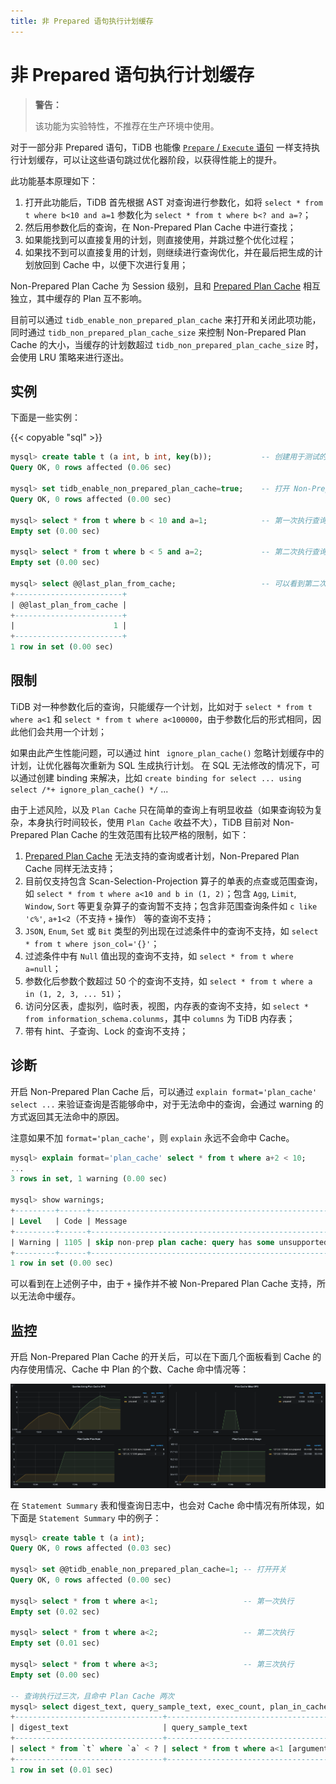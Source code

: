 ```yaml
---
title: 非 Prepared 语句执行计划缓存
---
```


# 非 Prepared 语句执行计划缓存

> **警告：**
>
> 该功能为实验特性，不推荐在生产环境中使用。

对于一部分非 Prepared 语句，TiDB 也能像 [`Prepare` / `Execute` 语句](sql-prepared-plan-cache.md) 一样支持执行计划缓存，可以让这些语句跳过优化器阶段，以获得性能上的提升。

此功能基本原理如下：

1. 打开此功能后，TiDB 首先根据 AST 对查询进行参数化，如将 `select * from t where b<10 and a=1` 参数化为 `select * from t where b<? and a=?`；
2. 然后用参数化后的查询，在 Non-Prepared Plan Cache 中进行查找；
3. 如果能找到可以直接复用的计划，则直接使用，并跳过整个优化过程；
4. 如果找不到可以直接复用的计划，则继续进行查询优化，并在最后把生成的计划放回到 Cache 中，以便下次进行复用；

Non-Prepared Plan Cache 为 Session 级别，且和 [Prepared Plan Cache](sql-prepared-plan-cache.md) 相互独立，其中缓存的 Plan 互不影响。

目前可以通过 `tidb_enable_non_prepared_plan_cache` 来打开和关闭此项功能，同时通过 `tidb_non_prepared_plan_cache_size` 来控制 Non-Prepared Plan Cache 的大小，当缓存的计划数超过 `tidb_non_prepared_plan_cache_size` 时，会使用 LRU 策略来进行逐出。

## 实例

下面是一些实例：

{{< copyable "sql" >}}

```sql
mysql> create table t (a int, b int, key(b));           -- 创建用于测试的 table
Query OK, 0 rows affected (0.06 sec)

mysql> set tidb_enable_non_prepared_plan_cache=true;    -- 打开 Non-Prepared Plan Cache
Query OK, 0 rows affected (0.00 sec)

mysql> select * from t where b < 10 and a=1;            -- 第一次执行查询
Empty set (0.00 sec)

mysql> select * from t where b < 5 and a=2;             -- 第二次执行查询
Empty set (0.00 sec)

mysql> select @@last_plan_from_cache;                   -- 可以看到第二次执行的执行计划来自于 Cache
+------------------------+
| @@last_plan_from_cache |
+------------------------+
|                      1 |
+------------------------+
1 row in set (0.00 sec)
```

## 限制

TiDB 对一种参数化后的查询，只能缓存一个计划，比如对于 `select * from t where a<1` 和 `select * from t where a<100000`，由于参数化后的形式相同，因此他们会共用一个计划；

如果由此产生性能问题，可以通过 hint ` ignore_plan_cache()` 忽略计划缓存中的计划，让优化器每次重新为 SQL 生成执行计划。 在 SQL 无法修改的情况下，可以通过创建 binding 来解决，比如 `create binding for select ... using select /*+ ignore_plan_cache() */` ...

由于上述风险，以及 `Plan Cache` 只在简单的查询上有明显收益（如果查询较为复杂，本身执行时间较长，使用 `Plan Cache` 收益不大），TiDB 目前对 Non-Prepared Plan Cache 的生效范围有比较严格的限制，如下：

1. [Prepared Plan Cache](sql-prepared-plan-cache.md) 无法支持的查询或者计划，Non-Prepared Plan Cache 同样无法支持；
2. 目前仅支持包含 Scan-Selection-Projection 算子的单表的点查或范围查询，如 `select * from t where a<10 and b in (1, 2)`；包含 `Agg`, `Limit`, `Window`, `Sort` 等更复杂算子的查询暂不支持；包含非范围查询条件如 `c like 'c%'`, `a+1<2`（不支持 `+` 操作） 等的查询不支持；
3. `JSON`, `Enum`, `Set` 或 `Bit` 类型的列出现在过滤条件中的查询不支持，如 `select * from t where json_col='{}'`；
4. 过滤条件中有 `Null` 值出现的查询不支持，如 `select * from t where a=null`；
5. 参数化后参数个数超过 50 个的查询不支持，如 `select * from t where a in (1, 2, 3, ... 51)`；
6. 访问分区表，虚拟列，临时表，视图，内存表的查询不支持，如 `select * from information_schema.colunms`，其中 `columns` 为 TiDB 内存表；
7. 带有 hint、子查询、Lock 的查询不支持；

## 诊断

开启 Non-Prepared Plan Cache 后，可以通过 `explain format='plan_cache' select ...` 来验证查询是否能够命中，对于无法命中的查询，会通过 warning 的方式返回其无法命中的原因。

注意如果不加 `format='plan_cache'`，则 `explain` 永远不会命中 Cache。

```sql
mysql> explain format='plan_cache' select * from t where a+2 < 10;
...
3 rows in set, 1 warning (0.00 sec)

mysql> show warnings;
+---------+------+-----------------------------------------------------------------------+
| Level   | Code | Message                                                               |
+---------+------+-----------------------------------------------------------------------+
| Warning | 1105 | skip non-prep plan cache: query has some unsupported binary operation |
+---------+------+-----------------------------------------------------------------------+
1 row in set (0.00 sec)
```

可以看到在上述例子中，由于 `+` 操作并不被 Non-Prepared Plan Cache 支持，所以无法命中缓存。

## 监控

开启 Non-Prepared Plan Cache 的开关后，可以在下面几个面板看到 Cache 的内存使用情况、Cache 中 Plan 的个数、Cache 命中情况等：

![](media/tidb-non-prepared-plan-cache-metrics.png)

在 `Statement Summary` 表和慢查询日志中，也会对 Cache 命中情况有所体现，如下面是 `Statement Summary` 中的例子：

```sql
mysql> create table t (a int);
Query OK, 0 rows affected (0.03 sec)

mysql> set @@tidb_enable_non_prepared_plan_cache=1; -- 打开开关
Query OK, 0 rows affected (0.00 sec)

mysql> select * from t where a<1;                   -- 第一次执行
Empty set (0.02 sec)

mysql> select * from t where a<2;                   -- 第二次执行
Empty set (0.01 sec)

mysql> select * from t where a<3;                   -- 第三次执行
Empty set (0.00 sec)

-- 查询执行过三次，且命中 Plan Cache 两次
mysql> select digest_text, query_sample_text, exec_count, plan_in_cache, plan_cache_hits from information_schema.statements_summary where digest_text like '%select * from %';
+---------------------------------+------------------------------------------+------------+---------------+-----------------+
| digest_text                     | query_sample_text                        | exec_count | plan_in_cache | plan_cache_hits |
+---------------------------------+------------------------------------------+------------+---------------+-----------------+
| select * from `t` where `a` < ? | select * from t where a<1 [arguments: 1] |          3 |             1 |               2 |
+---------------------------------+------------------------------------------+------------+---------------+-----------------+
1 row in set (0.01 sec)
```
